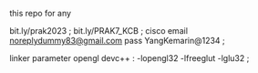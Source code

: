 this repo for any

bit.ly/prak2023 ;
bit.ly/PRAK7_KCB ;
cisco 
email noreplydummy83@gmail.com
pass YangKemarin@1234 ;

linker parameter opengl devc++ : 
-lopengl32
-lfreeglut
-lglu32
;

